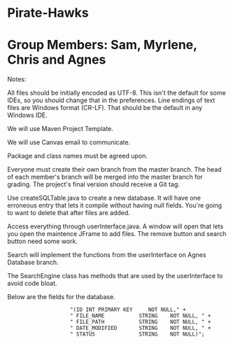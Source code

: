 # Pirate-Hawks
# Group Members: Sam, Myrlene, Chris and Agnes

Notes:

All files should be initially encoded as UTF-8. This isn't the default for some IDEs, so you should change that in the preferences. Line endings of text files are Windows format (CR-LF). That should be the default in any Windows IDE.

We will use Maven Project Template.

We will use Canvas email to communicate.

Package and class names must be agreed upon.

Everyone must create their own branch from the master branch.  The head of each member's branch will be merged into the master branch for grading.  The project's final version should receive a Git tag.

Use createSQLTable.java to create a new database.  It will have one erroneous entry that lets it compile without having null fields.  You're going to want to delete that after files are added.

Access everything through userInterface.java.  A window will open that lets you open the maintence JFrame to add files.  The remove button and search button need some work.  

Search will implement the functions from the userInterface on Agnes Database branch.

The SearchEngine class has methods that are used by the userInterface to avoid code bloat.  

Below are the fields for the database.

                        "(ID INT PRIMARY KEY     NOT NULL," +
                        " FILE_NAME           STRING    NOT NULL, " + 
                        " FILE_PATH           STRING    NOT NULL, " + 
                        " DATE_MODIFIED       STRING    NOT NULL, " + 
                        " STATUS              STRING    NOT NULL)"; 
